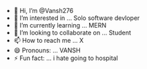 - 👋 Hi, I’m @Vansh276
- 👀 I’m interested in ... Solo software devloper
- 🌱 I’m currently learning ... MERN 
- 💞️ I’m looking to collaborate on ... Student
- 📫 How to reach me ... X
- 😄 Pronouns: ... VANSH
- ⚡ Fun fact: ... i hate going to hospital

<!---
Vansh276/Vansh276 is a ✨ special ✨ repository because its `README.md` (this file) appears on your GitHub profile.
You can click the Preview link to take a look at your changes.
--->
